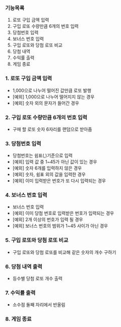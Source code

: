 ### 기능목록
1. 로또 구입 금액 입력
2. 구입 로또 수량만큼 6개의 번호 입력
3. 당첨번호 입력
4. 보너스 번호 입력
5. 구입 로또와 당첨 로또 비교
6. 당첨 내역
7. 수익률 출력
8. 게임 종료

### 1. 로또 구입 금액 입력
- 1,000으로 나누어 떨어진 값만큼 로또 발행
- [예외] 1,000으로 나누어 떨어지지 않는 경우
- [예외] 숫자 외의 문자가 들어간 경우
### 2. 구입 로또 수량만큼 6개의 번호 입력
- 구매 할 로또 숫자 6자리를 랜덤으로 받아줌
### 3. 당첨번호 입력
- 당첨번호는 쉼표(,)기준으로 입력
- [예외] 입력 값 중 1~45가 아닌 값이 있는 경우
- [예외] 숫자 6개를 입력하지 않은 경우
- [예외] 숫자, 쉼표 외의 값을 입력한 경우
- [예외] 이미 입력받은 번호가 또 다시 입력되는 경우
### 4. 보너스 번호 입력
- 보너스 번호 입력
- [예외] 이미 당첨 번호로 입력받은 번호가 입력되는 경우
- [예외] 2개 이상의 번호가 입력 될 경우
- [예외] 보너스 번호의 범위가 1~45 사이가 아닌 경우
### 5. 구입 로또와 당첨 로또 비교
- 구입 로또와 당첨 로또를 비교해 같은 숫자의 개수 구하기
### 6. 당첨 내역 출력
- 등수별 당첨 로또 개수 출력
### 7. 수익률 출력
- 소수점 둘째 자리에서 반올림
### 8. 게임 종료